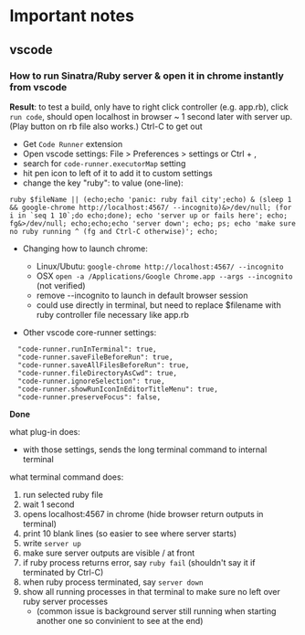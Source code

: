 # Important notes #

## vscode ##

### How to run Sinatra/Ruby server & open it in chrome instantly from vscode ###

**Result**: to test a build, only have to right click controller (e.g. app.rb), click `run code`, should open localhost in browser ~ 1 second later with server up. (Play button on rb file also works.) Ctrl-C to get out

* Get `Code Runner` extension
* Open vscode settings: File > Preferences > settings or Ctrl + ,
* search for `code-runner.executorMap` setting
* hit pen icon to left of it to add it to custom settings
* change the key "ruby": to value (one-line):

``
  ruby $fileName || (echo;echo 'panic: ruby fail city';echo) & (sleep 1 && google-chrome http://localhost:4567/ --incognito)&>/dev/null; (for i in `seq 1 10`;do echo;done); echo 'server up or fails here'; echo; fg&>/dev/null; echo;echo;echo 'server down'; echo; ps; echo 'make sure no ruby running ^ (fg and Ctrl-C otherwise)'; echo;
``

  * Changing how to launch chrome:
    * Linux/Ubutu: `google-chrome http://localhost:4567/ --incognito`
    * OSX `open -a /Applications/Google Chrome.app --args --incognito` (not verified)
    * remove --incognito to launch in default browser session
    * could use directly in terminal, but need to replace $filename with ruby controller file necessary like app.rb

* Other vscode core-runner settings:
```
  "code-runner.runInTerminal": true,
  "code-runner.saveFileBeforeRun": true,
  "code-runner.saveAllFilesBeforeRun": true,
  "code-runner.fileDirectoryAsCwd": true,
  "code-runner.ignoreSelection": true,
  "code-runner.showRunIconInEditorTitleMenu": true,
  "code-runner.preserveFocus": false,
```

**Done**

what plug-in does:

  * with those settings, sends the long terminal command to internal terminal

what terminal command does:

  1. run selected ruby file
  2. wait 1 second
  3. opens localhost:4567 in chrome (hide browser return outputs in terminal)
  4. print 10 blank lines (so easier to see where server starts)
  5. write `server up`
  6. make sure server outputs are visible / at front
  7. if ruby process returns error, say `ruby fail` (shouldn't say it if terminated by Ctrl-C)
  8. when ruby process terminated, say `server down`
  9. show all running processes in that terminal to make sure no left over ruby server processes 
     * (common issue is background server still running when starting another one so convinient to see at the end)

